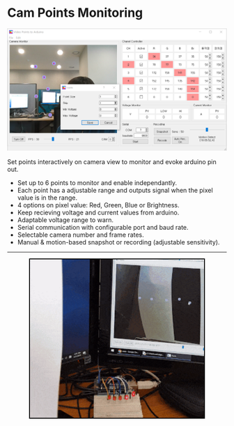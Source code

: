 # Cam Points Monitoring

<img src="./snapshot.png">

Set points interactively on camera view to monitor and evoke arduino pin out.

- Set up to 6 points to monitor and enable independantly.
- Each point has a adjustable range and outputs signal when the pixel value is in the range.
- 4 options on pixel value: Red, Green, Blue or Brightness.
- Keep recieving voltage and current values from arduino.
- Adaptable voltage range to warn.
- Serial communication with configurable port and baud rate.
- Selectable camera number and frame rates.
- Manual & motion-based snapshot or recording (adjustable sensitivity).

<hr>

<p align="center">
<img src="./desc.gif" style="border: 2px solid black;" width="400px">
</p>